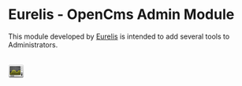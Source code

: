 Eurelis - OpenCms Admin Module
==============================

This module developed by [Eurelis][eurelis] is intended to add several tools to Administrators.


![System Information icon](/vfs_module/system/workplace/resources/tools/admin/icons/big/system-information.png "System Information")
------------------



[eurelis]: http://www.eurelis.com "Agitateur de Technologies"